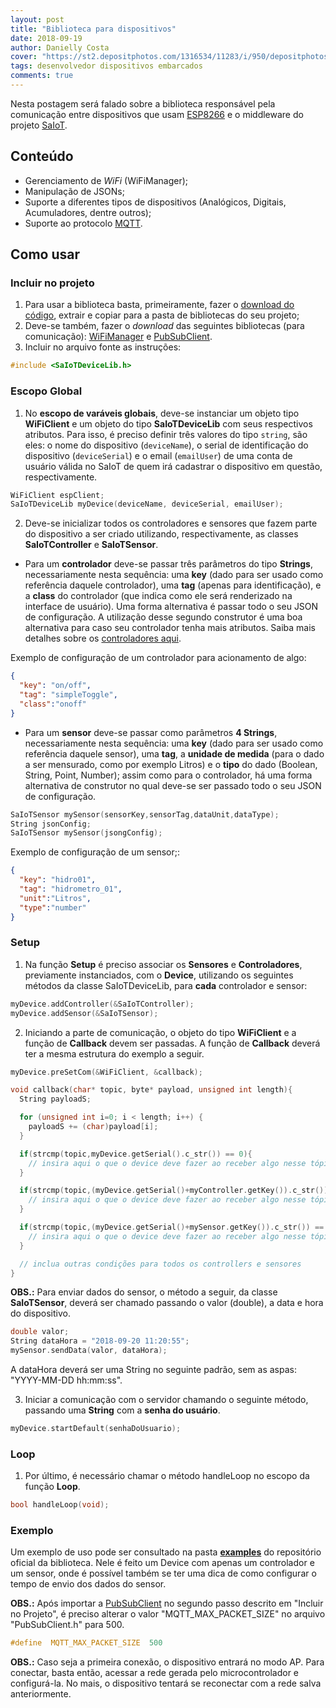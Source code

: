 ```yaml
---
layout: post
title: "Biblioteca para dispositivos"
date: 2018-09-19
author: Danielly Costa
cover: "https://st2.depositphotos.com/1316534/11283/i/950/depositphotos_112837946-stock-photo-e-book-reader-device-on.jpg"
tags: desenvolvedor dispositivos embarcados
comments: true
---
```


Nesta postagem será falado sobre a biblioteca responsável pela comunicação entre dispositivos que usam [ESP8266](https://www.espressif.com/en/products/hardware/esp8266ex/overview) e o middleware do projeto [SaIoT](https://saiot.ect.ufrn.br).

## Conteúdo

- Gerenciamento de *WiFi* (WiFiManager);
- Manipulação de JSONs;
- Suporte a diferentes tipos de dispositivos (Analógicos, Digitais, Acumuladores, dentre outros);
- Suporte ao protocolo [MQTT](https://www.ibm.com/developerworks/br/library/iot-mqtt-why-good-for-iot/index.html).

## Como usar

### Incluir  no projeto

1. Para usar a biblioteca basta, primeiramente, fazer o [download do código](https://github.com/daniellycosta/SaiotDevice), extrair e copiar para a pasta de bibliotecas do seu projeto;
2. Deve-se também, fazer o *download* das seguintes bibliotecas (para comunicação): [WiFiManager](https://github.com/apenaz/WiFiManager) e [PubSubClient](https://github.com/knolleary/pubsubclient). 
3. Incluir no arquivo fonte as instruções:

```c
#include <SaIoTDeviceLib.h>
```

### Escopo Global

1. No **escopo de varáveis globais**, deve-se instanciar um objeto tipo **WiFiClient** e um objeto do tipo **SaIoTDeviceLib** com seus respectivos atributos. Para isso, é preciso definir três valores do tipo `string`, são eles: o nome do dispositivo (`deviceName`), o serial de identificação do dispositivo (`deviceSerial`) e o email (`emailUser`) de uma conta de usuário válida no SaIoT de quem irá cadastrar o dispositivo em questão, respectivamente.

```c++
WiFiClient espClient;
SaIoTDeviceLib myDevice(deviceName, deviceSerial, emailUser);
```

2. Deve-se inicializar todos os controladores e sensores que fazem parte do dispositivo a ser criado utilizando, respectivamente, as classes **SaIoTController** e **SaIoTSensor**.
	
- Para um **controlador** deve-se passar três parâmetros do tipo **Strings**, necessariamente nesta sequência: uma **key** (dado para ser usado como referência daquele controlador), uma **tag** (apenas para identificação), e a **class** do controlador (que indica como ele será renderizado na interface de usuário). Uma forma alternativa é passar todo o seu JSON de configuração. A utilização desse segundo construtor é uma boa alternativa para caso seu controlador tenha mais atributos. Saiba mais detalhes sobre os [controladores aqui](/blog/2018/09/18/controladores.html). 
	
Exemplo de configuração de um controlador para acionamento de algo:

```json
{	
  "key": "on/off",
  "tag": "simpleToggle",
  "class":"onoff"
}
```

- Para um **sensor** deve-se passar como parâmetros **4 Strings**, necessariamente nesta sequência: uma **key** (dado para ser usado como referência daquele sensor), uma **tag**, a **unidade de medida** (para o dado a ser mensurado, como por exemplo Litros) e o **tipo** do dado (Boolean, String, Point, Number); assim como para o controlador, há uma forma alternativa de construtor no qual deve-se ser passado todo o seu JSON de configuração.

```c++
SaIoTSensor mySensor(sensorKey,sensorTag,dataUnit,dataType);
String jsonConfig;
SaIoTSensor mySensor(jsongConfig);
```

Exemplo de configuração de um sensor;:

```json
{	
  "key": "hidro01",
  "tag": "hidrometro_01",
  "unit":"Litros",
  "type":"number"
}
```

### Setup

1. Na função **Setup** é preciso associar os **Sensores** e **Controladores**, previamente instanciados, com o **Device**, utilizando os seguintes métodos da classe SaIoTDeviceLib, para **cada** controlador e sensor:

```c++
myDevice.addController(&SaIoTController);
myDevice.addSensor(&SaIoTSensor);
```

2. Iniciando a parte de comunicação, o objeto do tipo **WiFiClient** e a função de **Callback** devem ser passadas. A função de **Callback** deverá ter a mesma estrutura do exemplo a seguir.

```c++
myDevice.preSetCom(&WiFiClient, &callback);

void callback(char* topic, byte* payload, unsigned int length){
  String payloadS;

  for (unsigned int i=0; i < length; i++) {
    payloadS += (char)payload[i];
  }

  if(strcmp(topic,myDevice.getSerial().c_str()) == 0){
    // insira aqui o que o device deve fazer ao receber algo nesse tópico
  }

  if(strcmp(topic,(myDevice.getSerial()+myController.getKey()).c_str()) == 0){
    // insira aqui o que o device deve fazer ao receber algo nesse tópico
  }

  if(strcmp(topic,(myDevice.getSerial()+mySensor.getKey()).c_str()) == 0){
    // insira aqui o que o device deve fazer ao receber algo nesse tópico
  }

  // inclua outras condições para todos os controllers e sensores
}	
```

**OBS.:** Para enviar dados do sensor, o método a seguir, da classe **SaIoTSensor**, deverá ser chamado passando o valor (double), a data e hora do dispositivo.

```c++
double valor;
String dataHora = "2018-09-20 11:20:55";
mySensor.sendData(valor, dataHora);
```

A dataHora deverá ser uma String no seguinte padrão, sem as aspas: 
"YYYY-MM-DD hh:mm:ss".

3.  Iniciar a comunicação com o servidor chamando o seguinte método, passando uma **String** com a **senha do usuário**.

```c++
myDevice.startDefault(senhaDoUsuario);
```

### Loop

1. Por último, é necessário chamar o método handleLoop no escopo da função **Loop**.

```c++
bool handleLoop(void);
```

### Exemplo
Um exemplo de uso pode ser consultado na pasta [**examples**](https://github.com/daniellycosta/SaiotDevice/tree/master/examples) do repositório oficial da biblioteca. Nele é feito um Device com apenas um controlador e um sensor, onde é possível também se ter uma dica de como configurar o tempo de envio dos dados do sensor.

**OBS.:** Após importar a [PubSubClient](https://github.com/knolleary/pubsubclient) no segundo passo descrito em "Incluir no Projeto", é preciso alterar o valor "MQTT_MAX_PACKET_SIZE" no arquivo "PubSubClient.h" para 500.

```c++
#define  MQTT_MAX_PACKET_SIZE  500
```
**OBS.:** Caso seja a primeira conexão, o dispositivo entrará no modo AP. Para conectar, basta então, acessar a rede gerada pelo microcontrolador e configurá-la. No mais, o dispositivo tentará se reconectar com a rede salva anteriormente.

